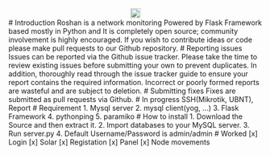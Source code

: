   <div align="center">
  <a href="https://github.com/pooyatavan/Roshan/actions">
    <img src="https://img.shields.io/github/workflow/status/pooyatavan/Roshan/build?label=CI&logo=github&style=flat-square" height="20" alt="GitHub Workflow Status">
  </a>
  </div>
# Introduction
Roshan is a network monitoring Powered by Flask Framework based mostly in Python and It is completely open source; community involvement is highly encouraged. If you wish to contribute ideas or code please make pull requests to our Github repository.
# Reporting issues
Issues can be reported via the Github issue tracker. Please take the time to review existing issues before submitting your own to prevent duplicates.
In addition, thoroughly read through the issue tracker guide to ensure your report contains the required information. Incorrect or poorly formed reports are wasteful and are subject to deletion.
# Submitting fixes
Fixes are submitted as pull requests via Github.
# In progress
SSH(Mikrotik, UBNT), Report
# Requirement
1. Mysql server
2. mysql client(yog, ...)
3. Flask Framework
4. pythonping
5. paramiko
# How to install
1. Download the Source and then extract it.
2. Import databases to your MySQL server.
3. Run server.py
4. Default Username/Password is admin/admin
# Worked
[x] Login
[x] Solar
[x] Registation
[x] Panel
[x] Node movements
